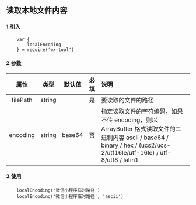 ## 读取本地文件内容

#### 1.引入

```
    var {
        localEncoding
    } = require('wx-tool')
```

#### 2.参数

|  属性   | 类型    | 默认值 | 必填   | 说明            |
| :-------: | :------: | ------ | :--------: | :--------|
|  filePath  | string  |        | 是 | 要读取的文件的路径 |
| encoding  | string |    base64    | 否 | 指定读取文件的字符编码，如果不传 encoding，则以 ArrayBuffer 格式读取文件的二进制内容 ascii / base64 / binary / hex / (ucs2/ucs-2/utf16le/utf-16le) / utf-8/utf8 / latin1         |

#### 3.使用

```
    localEncoding('微信小程序临时路径')
    localEncoding('微信小程序临时路径', 'ascii')

```